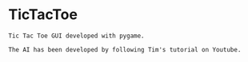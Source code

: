 # TicTacToe

    Tic Tac Toe GUI developed with pygame.

    The AI has been developed by following Tim's tutorial on Youtube.
